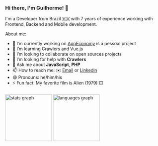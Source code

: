 ### Hi there, I'm Guilherme! 👋

I'm a Developer from Brazil 🇧🇷 with 7 years of experience working with Frontend, Backend and Mobile development.

About me:

- 🔭 I’m currently working on [AppEconomy](https://appeconomy.com.br/) is a pessoal project
- 🌱 I’m learning Crawlers and Vue.js
- 👯 I’m looking to collaborate on open sources projects
- 🤔 I’m looking for help with **Crawlers**
- 💬 Ask me about **JavaScript**, **PHP**
- 📫 How to reach me: ✉️ [Email](mailto:guilherme8787@gmail.com) or [Linkedin](https://www.linkedin.com/in/guilherme8787/)
- 😄 Pronouns: he/him/his
- ⚡ Fun fact: My favorite film is Alien (1979) 🎞️

###

<div align="left">
  <img src="https://github-readme-stats.vercel.app/api?username=guilherme8787&hide_title=false&hide_rank=false&show_icons=true&include_all_commits=true&count_private=true&disable_animations=false&theme=dracula&locale=en&hide_border=false&order=1" height="150" alt="stats graph"  />
  <img src="https://github-readme-stats.vercel.app/api/top-langs?username=guilherme8787&locale=en&hide_title=false&layout=compact&card_width=320&langs_count=5&theme=dracula&hide_border=false&order=2" height="150" alt="languages graph"  />
</div>

###
